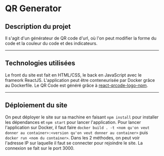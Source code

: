 # QR Generator

## Description du projet
Il s'agit d'un générateur de QR code d'url, où l'on peut modifier la forme du code et la couleur du code et des indicateurs.
***
## Technologies utilisées
Le front du site est fait en HTML/CSS, le back en JavaScript avec le frameork ReactJS. L'application peut être conteneurisée par Docker grâce au Dockerfile. Le QR Code est généré grâce à [react-qrcode-logo-npm](https://www.npmjs.com/package/react-qrcode-logo).
***
## Déploiement du site
On peut déployer le site sur sa machine en faisant ```npm install``` pour installer les dépendances et ```npm start``` pour lancer l'application.
Pour lancer l'application sur Docker, il faut faire ```docker build . -t <nom qu'on veut donner au container>:<version qu'on veut donner au container>``` puis ```docker run <nom du container>```. Dans les 2 méthodes, on peut voir l'adresse IP sur laquelle il faut se connecter pour rejoindre le site. La connexion se fait sur le port 3000.
